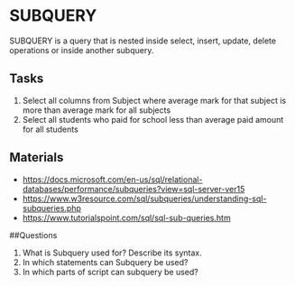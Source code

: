 # SUBQUERY
SUBQUERY is a query that is nested inside select, insert, update, delete operations or inside another subquery. 

## Tasks
1) Select all columns from Subject where average mark for that subject is more than average mark for all subjects
2) Select all students who paid for school less than average paid amount for all students

## Materials
- https://docs.microsoft.com/en-us/sql/relational-databases/performance/subqueries?view=sql-server-ver15
- https://www.w3resource.com/sql/subqueries/understanding-sql-subqueries.php
- https://www.tutorialspoint.com/sql/sql-sub-queries.htm

##Questions
1. What is Subquery used for? Describe its syntax.
2. In which statements can Subquery be used?
3. In which parts of script can subquery be used?
